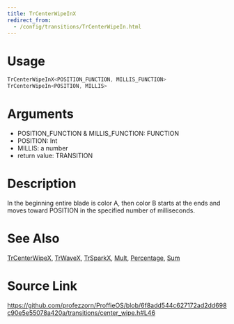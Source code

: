 ```yaml
---
title: TrCenterWipeInX
redirect_from:
  - /config/transitions/TrCenterWipeIn.html
---
```


# Usage
```cpp
TrCenterWipeInX<POSITION_FUNCTION, MILLIS_FUNCTION>
TrCenterWipeIn<POSITION, MILLIS>
```

# Arguments
 * POSITION_FUNCTION & MILLIS_FUNCTION: FUNCTION
 * POSITION: Int
 * MILLIS: a number
 * return value: TRANSITION

# Description
In the beginning entire blade is color A, then color B
starts at the ends and moves toward POSITION
in the specified number of milliseconds.

# See Also
[TrCenterWipeX](/config/transitions/TrCenterWipeX.html), [TrWaveX](/config/transitions/TrWaveX.html), [TrSparkX](/config/transitions/TrSparkX.html), [Mult](/config/functions/Mult.html), [Percentage](/config/functions/Percentage.html), [Sum](/config/functions/Sum.html)

# Source Link
https://github.com/profezzorn/ProffieOS/blob/6f8add544c627172ad2dd698c90e5e55078a420a/transitions/center_wipe.h#L46
